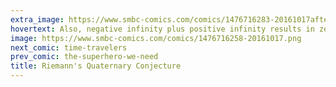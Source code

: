 ```yaml
---
extra_image: https://www.smbc-comics.com/comics/1476716283-20161017after.png
hovertext: Also, negative infinity plus positive infinity results in zero infinity.
image: https://www.smbc-comics.com/comics/1476716258-20161017.png
next_comic: time-travelers
prev_comic: the-superhero-we-need
title: Riemann's Quaternary Conjecture
---
```


